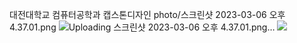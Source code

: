 대전대학교 컴퓨터공학과 캡스톤디자인
photo/스크린샷 2023-03-06 오후 4.37.01.png
![Uploading 스크린샷 2023-03-06 오후 4.37.01.png…]()
<img src="{photo/스크린샷 2023-03-06 오후 4.37.01.png}"/>
